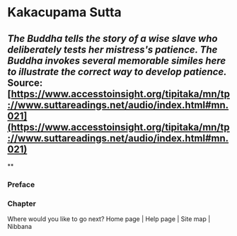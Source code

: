 # Kakacupama Sutta
*The Buddha tells the story of a wise slave who deliberately tests her mistress's patience. The Buddha invokes several memorable similes here to illustrate the correct way to develop patience.*
Source: [https://www.accesstoinsight.org/tipitaka/mn/tp://www.suttareadings.net/audio/index.html#mn.021](https://www.accesstoinsight.org/tipitaka/mn/tp://www.suttareadings.net/audio/index.html#mn.021)
---
**
### Preface
### Chapter
Where would you like to go next?
Home page
| Help page
| Site map
| Nibbana